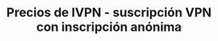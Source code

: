 ---
title: Precios de IVPN - suscripción VPN con inscripción anónima
description: Crea una cuenta IVPN Standard o Pro - no se requiere dirección de correo electrónico. Aceptamos tarjetas de crédito, Paypal, Bitcoin o pagos en efectivo. Garantía de reembolso de 30 días.
url: /es/pricing/
layout: application
---